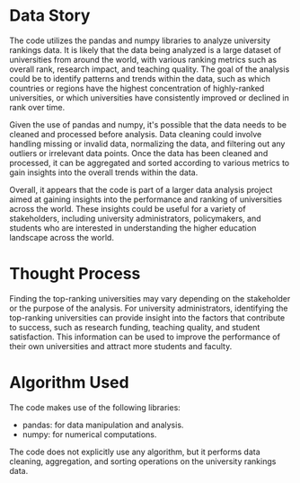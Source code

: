 # Data Story

The code utilizes the pandas and numpy libraries to analyze university rankings data. It is likely that the data being analyzed is a large dataset of universities from around the world, with various ranking metrics such as overall rank, research impact, and teaching quality. The goal of the analysis could be to identify patterns and trends within the data, such as which countries or regions have the highest concentration of highly-ranked universities, or which universities have consistently improved or declined in rank over time.

Given the use of pandas and numpy, it's possible that the data needs to be cleaned and processed before analysis. Data cleaning could involve handling missing or invalid data, normalizing the data, and filtering out any outliers or irrelevant data points. Once the data has been cleaned and processed, it can be aggregated and sorted according to various metrics to gain insights into the overall trends within the data.

Overall, it appears that the code is part of a larger data analysis project aimed at gaining insights into the performance and ranking of universities across the world. These insights could be useful for a variety of stakeholders, including university administrators, policymakers, and students who are interested in understanding the higher education landscape across the world.

# Thought Process

Finding the top-ranking universities may vary depending on the stakeholder or the purpose of the analysis. For university administrators, identifying the top-ranking universities can provide insight into the factors that contribute to success, such as research funding, teaching quality, and student satisfaction. This information can be used to improve the performance of their own universities and attract more students and faculty.

# Algorithm Used

The code makes use of the following libraries:

- pandas: for data manipulation and analysis.
- numpy: for numerical computations.

The code does not explicitly use any algorithm, but it performs data cleaning, aggregation, and sorting operations on the university rankings data.
